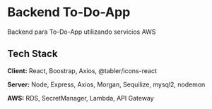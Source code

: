 # Backend To-Do-App

Backend para To-Do-App utilizando servicios AWS

## Tech Stack

**Client:** React, Boostrap, Axios, @tabler/icons-react

**Server:** Node, Express, Axios, Morgan, Sequilize, mysql2, nodemon

**AWS:** RDS, SecretManager, Lambda, API Gateway

